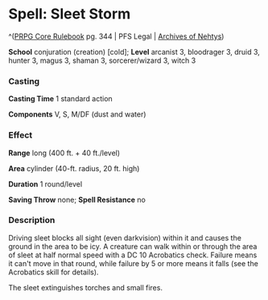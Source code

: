 # Spell: Sleet Storm

^([PRPG Core Rulebook][ss-sleet-storm] pg. 344 | PFS Legal | [Archives of Nehtys][sn-sleet-storm])

**School** conjuration (creation) [cold]; **Level** arcanist 3, bloodrager 3, druid 3, hunter 3, magus 3, shaman 3, sorcerer/wizard 3, witch 3

### Casting

**Casting Time** 1 standard action  

**Components** V, S, M/DF (dust and water)

### Effect

**Range** long (400 ft. + 40 ft./level)  

**Area** cylinder (40-ft. radius, 20 ft. high)  

**Duration** 1 round/level  

**Saving Throw** none; **Spell Resistance** no

### Description

Driving sleet blocks all sight (even darkvision) within it and causes the ground in the area to be icy. A creature can walk within or through the area of sleet at half normal speed with a DC 10 Acrobatics check. Failure means it can't move in that round, while failure by 5 or more means it falls (see the Acrobatics skill for details).  

The sleet extinguishes torches and small fires.

[ss-sleet-storm]: http://paizo.com/pathfinderRPG/v57
[sn-sleet-storm]: http://www.archivesofnethys.com/SpellDisplay.aspx?ItemName=Sleet%20Storm